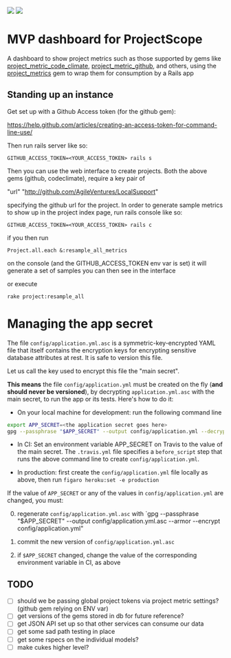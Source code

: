 <a href="https://codeclimate.com/github/AgileVentures/projectscope_mvp"><img src="https://codeclimate.com/github/AgileVentures/projectscope_mvp/badges/gpa.svg" /></a>
<a href="https://travis-ci.org/AgileVentures/projectscope"><img src="https://travis-ci.org/AgileVentures/projectscope.svg?branch=develop"></a>
# MVP dashboard for ProjectScope

A dashboard to show project metrics such as those supported by gems like
[project_metric_code_climate](https://github.com/AgileVentures/project_metric_code_climate),
[project_metric_github](https://github.com/AgileVentures/project_metric_github),
and others, using the [project_metrics](https://github.com/AgileVentures/project_metrics) gem to wrap
them for consumption by a Rails app

Standing up an instance
-----------------------

Get set up with a Github Access token (for the github gem):

https://help.github.com/articles/creating-an-access-token-for-command-line-use/

Then run rails server like so:

```GITHUB_ACCESS_TOKEN=<YOUR_ACCESS_TOKEN> rails s```

Then you can use the web interface to create projects.  Both the above gems (github, codeclimate), require a key pair of

"url" "http://github.com/AgileVentures/LocalSupport"

specifying the github url for the project.  In order to generate sample metrics to show up in the project index page,
run rails console like so:

```GITHUB_ACCESS_TOKEN=<YOUR_ACCESS_TOKEN> rails c```

if you then run

```Project.all.each &:resample_all_metrics```

on the console (and the GITHUB_ACCESS_TOKEN env var is set) it will generate a set of samples you can then see in the interface

or execute

```rake project:resample_all```

# Managing the app secret

The file `config/application.yml.asc` is a symmetric-key-encrypted YAML
file that itself contains the encryption keys for encrypting sensitive
database attributes at rest.  It is safe to version this file.

Let us call the key used to encrypt this file the "main secret".

**This means** the file `config/application.yml` must be created on the
fly (**and should never be
versioned**), by decrypting `application.yml.asc` with the main
secret, to run the app or its tests.  Here's how to do it:

* On your local machine for development: run the following command line

```sh
export APP_SECRET=<the application secret goes here>
gpg --passphrase "$APP_SECRET" --output config/application.yml --decrypt config/application.yml.asc
```

* In CI: Set an environment variable APP_SECRET on Travis to the value
of the main secret.  The `.travis.yml` file specifies  a `before_script`
step that runs the above command line to create `config/application.yml`.

* In production: first create the `config/application.yml` file locally
as above, then run `figaro heroku:set -e production`

If the value of `APP_SECRET` or any of the values in
`config/application.yml` are changed, you must:

0. regenerate `config/application.yml.asc` with `gpg --passphrase "$APP_SECRET" --output config/application.yml.asc --armor --encrypt config/application.yml"

0. commit the new version of `config/application.yml.asc`

0. if `$APP_SECRET` changed, change the value of the corresponding
environment variable in CI, as above

TODO
----

* [ ] should we be passing global project tokens via project metric settings? (github gem relying on ENV var)
* [ ] get versions of the gems stored in db for future reference?
* [ ] get JSON API set up so that other services can consume our data
* [ ] get some sad path testing in place
* [ ] get some rspecs on the individual models?
* [ ] make cukes higher level?

